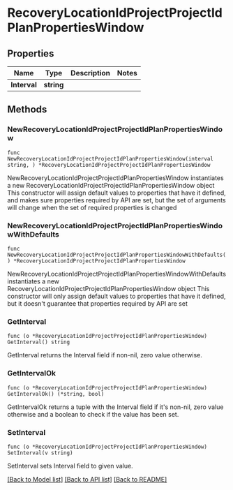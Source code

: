 # RecoveryLocationIdProjectProjectIdPlanPropertiesWindow

## Properties

Name | Type | Description | Notes
------------ | ------------- | ------------- | -------------
**Interval** | **string** |  | 

## Methods

### NewRecoveryLocationIdProjectProjectIdPlanPropertiesWindow

`func NewRecoveryLocationIdProjectProjectIdPlanPropertiesWindow(interval string, ) *RecoveryLocationIdProjectProjectIdPlanPropertiesWindow`

NewRecoveryLocationIdProjectProjectIdPlanPropertiesWindow instantiates a new RecoveryLocationIdProjectProjectIdPlanPropertiesWindow object
This constructor will assign default values to properties that have it defined,
and makes sure properties required by API are set, but the set of arguments
will change when the set of required properties is changed

### NewRecoveryLocationIdProjectProjectIdPlanPropertiesWindowWithDefaults

`func NewRecoveryLocationIdProjectProjectIdPlanPropertiesWindowWithDefaults() *RecoveryLocationIdProjectProjectIdPlanPropertiesWindow`

NewRecoveryLocationIdProjectProjectIdPlanPropertiesWindowWithDefaults instantiates a new RecoveryLocationIdProjectProjectIdPlanPropertiesWindow object
This constructor will only assign default values to properties that have it defined,
but it doesn't guarantee that properties required by API are set

### GetInterval

`func (o *RecoveryLocationIdProjectProjectIdPlanPropertiesWindow) GetInterval() string`

GetInterval returns the Interval field if non-nil, zero value otherwise.

### GetIntervalOk

`func (o *RecoveryLocationIdProjectProjectIdPlanPropertiesWindow) GetIntervalOk() (*string, bool)`

GetIntervalOk returns a tuple with the Interval field if it's non-nil, zero value otherwise
and a boolean to check if the value has been set.

### SetInterval

`func (o *RecoveryLocationIdProjectProjectIdPlanPropertiesWindow) SetInterval(v string)`

SetInterval sets Interval field to given value.



[[Back to Model list]](../README.md#documentation-for-models) [[Back to API list]](../README.md#documentation-for-api-endpoints) [[Back to README]](../README.md)



